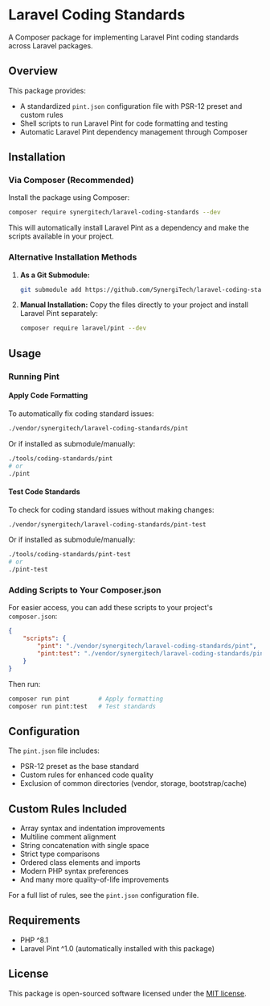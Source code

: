 # Laravel Coding Standards

A Composer package for implementing Laravel Pint coding standards across Laravel packages.

## Overview

This package provides:
- A standardized `pint.json` configuration file with PSR-12 preset and custom rules
- Shell scripts to run Laravel Pint for code formatting and testing
- Automatic Laravel Pint dependency management through Composer

## Installation

### Via Composer (Recommended)

Install the package using Composer:

```bash
composer require synergitech/laravel-coding-standards --dev
```

This will automatically install Laravel Pint as a dependency and make the scripts available in your project.

### Alternative Installation Methods

1. **As a Git Submodule:**
   ```bash
   git submodule add https://github.com/SynergiTech/laravel-coding-standards.git tools/coding-standards
   ```

2. **Manual Installation:**
   Copy the files directly to your project and install Laravel Pint separately:
   ```bash
   composer require laravel/pint --dev
   ```

## Usage

### Running Pint

#### Apply Code Formatting
To automatically fix coding standard issues:
```bash
./vendor/synergitech/laravel-coding-standards/pint
```

Or if installed as submodule/manually:
```bash
./tools/coding-standards/pint
# or
./pint
```

#### Test Code Standards
To check for coding standard issues without making changes:
```bash
./vendor/synergitech/laravel-coding-standards/pint-test
```

Or if installed as submodule/manually:
```bash
./tools/coding-standards/pint-test
# or
./pint-test
```

### Adding Scripts to Your Composer.json

For easier access, you can add these scripts to your project's `composer.json`:

```json
{
    "scripts": {
        "pint": "./vendor/synergitech/laravel-coding-standards/pint",
        "pint:test": "./vendor/synergitech/laravel-coding-standards/pint-test"
    }
}
```

Then run:
```bash
composer run pint        # Apply formatting
composer run pint:test   # Test standards
```

## Configuration

The `pint.json` file includes:
- PSR-12 preset as the base standard
- Custom rules for enhanced code quality
- Exclusion of common directories (vendor, storage, bootstrap/cache)

## Custom Rules Included

- Array syntax and indentation improvements
- Multiline comment alignment
- String concatenation with single space
- Strict type comparisons
- Ordered class elements and imports
- Modern PHP syntax preferences
- And many more quality-of-life improvements

For a full list of rules, see the `pint.json` configuration file.

## Requirements

- PHP ^8.1
- Laravel Pint ^1.0 (automatically installed with this package)

## License

This package is open-sourced software licensed under the [MIT license](LICENSE).
